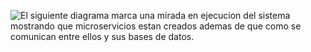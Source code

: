 ![El siguiente diagrama marca una mirada en ejecucion del sistema mostrando que microservicios estan creados
ademas de que como se comunican entre ellos y sus bases de datos.](practico_especial\Iteraciones\Iteracion_0\Imagenes\Diagrama_Microservicios_generico.jpg)
